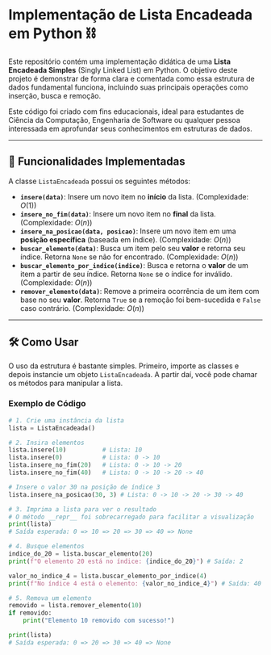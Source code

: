 # Implementação de Lista Encadeada em Python ⛓️

Este repositório contém uma implementação didática de uma **Lista Encadeada Simples** (Singly Linked List) em Python. O objetivo deste projeto é demonstrar de forma clara e comentada como essa estrutura de dados fundamental funciona, incluindo suas principais operações como inserção, busca e remoção.

Este código foi criado com fins educacionais, ideal para estudantes de Ciência da Computação, Engenharia de Software ou qualquer pessoa interessada em aprofundar seus conhecimentos em estruturas de dados.

---

## 🚀 Funcionalidades Implementadas

A classe `ListaEncadeada` possui os seguintes métodos:

* **`insere(data)`**: Insere um novo item no **início** da lista. (Complexidade: $O(1)$)
* **`insere_no_fim(data)`**: Insere um novo item no **final** da lista. (Complexidade: $O(n)$)
* **`insere_na_posicao(data, posicao)`**: Insere um novo item em uma **posição específica** (baseada em índice). (Complexidade: $O(n)$)
* **`buscar_elemento(data)`**: Busca um item pelo seu **valor** e retorna seu índice. Retorna `None` se não for encontrado. (Complexidade: $O(n)$)
* **`buscar_elemento_por_indice(indice)`**: Busca e retorna o **valor** de um item a partir de seu índice. Retorna `None` se o índice for inválido. (Complexidade: $O(n)$)
* **`remover_elemento(data)`**: Remove a primeira ocorrência de um item com base no seu **valor**. Retorna `True` se a remoção foi bem-sucedida e `False` caso contrário. (Complexidade: $O(n)$)

---

## 🛠️ Como Usar

O uso da estrutura é bastante simples. Primeiro, importe as classes e depois instancie um objeto `ListaEncadeada`. A partir daí, você pode chamar os métodos para manipular a lista.

### Exemplo de Código

```python
# 1. Crie uma instância da lista
lista = ListaEncadeada()

# 2. Insira elementos
lista.insere(10)          # Lista: 10
lista.insere(0)           # Lista: 0 -> 10
lista.insere_no_fim(20)   # Lista: 0 -> 10 -> 20
lista.insere_no_fim(40)   # Lista: 0 -> 10 -> 20 -> 40

# Insere o valor 30 na posição de índice 3
lista.insere_na_posicao(30, 3) # Lista: 0 -> 10 -> 20 -> 30 -> 40

# 3. Imprima a lista para ver o resultado
# O método __repr__ foi sobrecarregado para facilitar a visualização
print(lista)
# Saída esperada: 0 => 10 => 20 => 30 => 40 => None

# 4. Busque elementos
indice_do_20 = lista.buscar_elemento(20)
print(f"O elemento 20 está no índice: {indice_do_20}") # Saída: 2

valor_no_indice_4 = lista.buscar_elemento_por_indice(4)
print(f"No índice 4 está o elemento: {valor_no_indice_4}") # Saída: 40

# 5. Remova um elemento
removido = lista.remover_elemento(10)
if removido:
    print("Elemento 10 removido com sucesso!")

print(lista)
# Saída esperada: 0 => 20 => 30 => 40 => None
